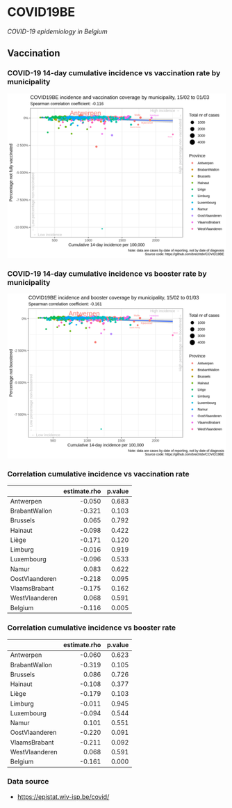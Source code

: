 
# COVID19BE

*COVID-19 epidemiology in Belgium*

## Vaccination

### COVID-19 14-day cumulative incidence vs vaccination rate by municipality

![](covid19be-vaccination.png)

### COVID-19 14-day cumulative incidence vs booster rate by municipality

![](covid19be-vaccination-booster.png)

### Correlation cumulative incidence vs vaccination rate

|                | estimate.rho | p.value |
| :------------- | -----------: | ------: |
| Antwerpen      |      \-0.050 |   0.683 |
| BrabantWallon  |      \-0.321 |   0.103 |
| Brussels       |        0.065 |   0.792 |
| Hainaut        |      \-0.098 |   0.422 |
| Liège          |      \-0.171 |   0.120 |
| Limburg        |      \-0.016 |   0.919 |
| Luxembourg     |      \-0.096 |   0.533 |
| Namur          |        0.083 |   0.622 |
| OostVlaanderen |      \-0.218 |   0.095 |
| VlaamsBrabant  |      \-0.175 |   0.162 |
| WestVlaanderen |        0.068 |   0.591 |
| Belgium        |      \-0.116 |   0.005 |

### Correlation cumulative incidence vs booster rate

|                | estimate.rho | p.value |
| :------------- | -----------: | ------: |
| Antwerpen      |      \-0.060 |   0.623 |
| BrabantWallon  |      \-0.319 |   0.105 |
| Brussels       |        0.086 |   0.726 |
| Hainaut        |      \-0.108 |   0.377 |
| Liège          |      \-0.179 |   0.103 |
| Limburg        |      \-0.011 |   0.945 |
| Luxembourg     |      \-0.094 |   0.544 |
| Namur          |        0.101 |   0.551 |
| OostVlaanderen |      \-0.220 |   0.091 |
| VlaamsBrabant  |      \-0.211 |   0.092 |
| WestVlaanderen |        0.068 |   0.591 |
| Belgium        |      \-0.161 |   0.000 |

### Data source

  - <https://epistat.wiv-isp.be/covid/>
